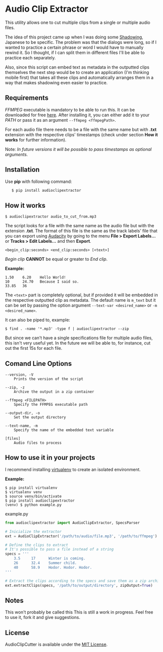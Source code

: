 Audio Clip Extractor
====================

This utility allows one to cut multiple clips from a single or multiple audio files.

The idea of this project came up when I was doing some [Shadowing](https://en.wikipedia.org/wiki/Speech_shadowing), Japanese to be specific. The problem was that the dialogs were long, so if I wanted to practice a certain phrase or word I would have to manually rewind it. So I thought, if I can split them in different files I'll be able to practice each separately.

Also, since this script can embed text as metadata in the outputted clips themselves the next step would be to create an application (I'm thinking mobile first) that takes all these clips and automatically arranges them in a way that makes shadowing even easier to practice.


Requirements
------------

*FFMPEG* executable is mandatory to be able to run this. It can be downloaded for free
 [here](https://ffmpeg.org/download.html).
After installing it, you can either add it to your *PATH* or pass it as an argument `--ffmpeg <ffmpegPath>`.

For each audio file there needs to be a file with the same name but with **.txt** extension with the respective clips' timestamps (check under section **How it works** for further information).

Note: *In future versions it will be possible to pass timestamps as optional arguments.*


Installation
------------

Use **pip** with following command:

 ```Bash
    $ pip install audioclipextractor
 ```


How it works
------------

```
$ audioclipextractor audio_to_cut_from.mp3

```

The script looks for a file with the same name as the audio file but with the extension **.txt**. The format of this file is the same as the track labels' file that you can export using [Audacity](http://www.audacityteam.org/) by going to the menu **File > Export Labels...** or **Tracks > Edit Labels...** and then **Export**.

```
<begin_clip:seconds> <end_clip:seconds> [<text>]
```

*Begin clip* **CANNOT** be equal or greater to *End clip*. 


**Example:**

```
1.50    6.20    Hello World!
10      24.70   Because I said so.
33.85   36
```

The `<text>` part is completely optional, but if provided it will be embedded in the respective outputted clip as metadata. The default name is `m_text` but it can be set by passing the option argument `--text-var <desired_name>` or `-m <desired_name>`.

It can also be piped to, example:

```
$ find . -name '*.mp3' -type f | audioclipextractor --zip
```

But since we can't have a single specifications file for multiple audio files, this isn't very useful yet. In the future we will be able to, for instance, cut out the first 15s for each file.


Comand Line Options
-------------------

```
--version, -V
    Prints the version of the script

--zip, -z
    Archive the output in a zip container

--ffmpeg <FILEPATH>
    Specify the FFMPEG executable path

--output-dir, -o
    Set the output directory

--text-name, -m
    Specify the name of the embedded text variable

[files]
    Audio files to process
```

How to use it in your projects
------------------------------

I recommend installing [virtualenv](https://virtualenv.pypa.io/en/latest/installation.html) 
to create an isolated environment.

**Example:**

```
$ pip install virtualenv
$ virtualenv venv
$ source venv/bin/activate
$ pip install audioclipextractor
(venv) $ python example.py
```

example.py

```Python
from audioclipextractor import AudioClipExtractor, SpecsParser

# Inicialize the extractor
ext = AudioClipExtractor('/path/to/audio/file.mp3', '/path/to/ffmpeg')

# Define the clips to extract
# It's possible to pass a file instead of a string
specs = '''
    3.5     17      Winter is coming.
    26      32.4    Summer child.
    40      58.9    Hodor. Hodor. Hodor.
'''

# Extract the clips according to the specs and save them as a zip archive
ext.extractClips(specs, '/path/to/output/directory', zipOutput=True)
```


Notes
-----

This won't probably be called this
This is still a work in progress. Feel free to use it, fork it and give suggestions.


License
-------

AudioClipCutter is available under the [MIT License](http://opensource.org/licenses/MIT).
